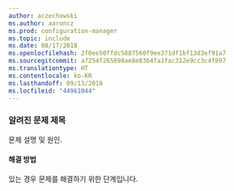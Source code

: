 ```yaml
---
author: aczechowski
ms.author: aaroncz
ms.prod: configuration-manager
ms.topic: include
ms.date: 08/17/2018
ms.openlocfilehash: 2f0ee50ffdc5887560f9ee371df1bf13d3ef91a7
ms.sourcegitcommit: a7254f265098ae8e83b4fa1fac312e9cc3c4f897
ms.translationtype: HT
ms.contentlocale: ko-KR
ms.lasthandoff: 09/13/2018
ms.locfileid: "44961044"
---
```

### <a name="ki_ANCHOR"></a> 알려진 문제 제목
<!--bugID--> 문제 설명 및 원인.

#### <a name="workaround"></a>해결 방법
있는 경우 문제를 해결하기 위한 단계입니다.  